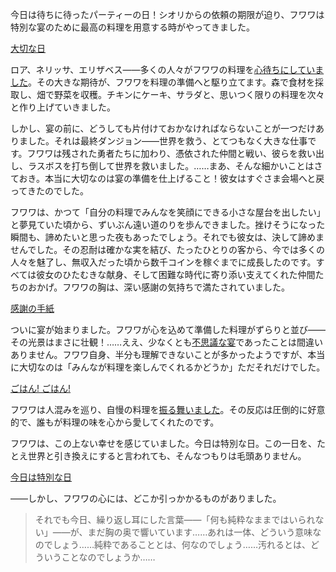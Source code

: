 <!-- title: フワワ・アビスガード -->
<!-- status: 生存 -->

今日は待ちに待ったパーティーの日！シオリからの依頼の期限が迫り、フワワは特別な宴のために最高の料理を用意する時がやってきました。

[大切な日](#embed:https://www.youtube.com/live/eKVBp9EgDLc?t=437)

ロア、ネリッサ、エリザベス――多くの人々がフワワの料理を[心待ちにしていました](https://www.youtube.com/live/eKVBp9EgDLc?t=2104)。その大きな期待が、フワワを料理の準備へと駆り立てます。森で食材を採取し、畑で野菜を収穫。チキンにケーキ、サラダと、思いつく限りの料理を次々と作り上げていきました。

しかし、宴の前に、どうしても片付けておかなければならないことが一つだけありました。それは最終ダンジョン――世界を救う、とてつもなく大きな仕事です。フワワは残された勇者たちに加わり、憑依された仲間と戦い、彼らを救い出し、ラスボスを打ち倒して世界を救いました。……まあ、そんな細かいことはさておき。本当に大切なのは宴の準備を仕上げること！彼女はすぐさま会場へと戻ってきたのでした。

フワワは、かつて「自分の料理でみんなを笑顔にできる小さな屋台を出したい」と夢見ていた頃から、ずいぶん遠い道のりを歩んできました。挫けそうになった瞬間も、諦めたいと思った夜もあったでしょう。それでも彼女は、決して諦めませんでした。その忍耐は確かな実を結び、たったひとりの客から、今では多くの人々を魅了し、無収入だった頃から数千コインを稼ぐまでに成長したのです。すべては彼女のひたむきな献身、そして困難な時代に寄り添い支えてくれた仲間たちのおかげ。フワワの胸は、深い感謝の気持ちで満たされていました。

[感謝の手紙](#embed:https://www.youtube.com/live/eKVBp9EgDLc?t=8320)

ついに宴が始まりました。フワワが心を込めて準備した料理がずらりと並び――その光景はまさに壮観！……ええ、少なくとも[不思議な宴](https://www.youtube.com/live/eKVBp9EgDLc?t=8786)であったことは間違いありません。フワワ自身、半分も理解できないことが多かったようですが、本当に大切なのは「みんなが料理を楽しんでくれるかどうか」ただそれだけでした。

[ごはん! ごはん!](#embed:https://www.youtube.com/live/eKVBp9EgDLc?t=8876)

フワワは人混みを巡り、自慢の料理を[振る舞いました](https://www.youtube.com/live/eKVBp9EgDLc?t=9248)。その反応は圧倒的に好意的で、誰もが料理の味を心から愛してくれたのです。

フワワは、この上ない幸せを感じていました。今日は特別な日。この一日を、たとえ世界と引き換えにすると言われても、そんなつもりは毛頭ありません。

[今日は特別な日](#embed:https://www.youtube.com/live/eKVBp9EgDLc?t=9576)

――しかし、フワワの心には、どこか引っかかるものがありました。

> それでも今日、繰り返し耳にした言葉――「何も純粋なままではいられない」――が、まだ胸の奥で響いています……あれは一体、どういう意味なのでしょう……純粋であることとは、何なのでしょう……汚れるとは、どういうことなのでしょうか……